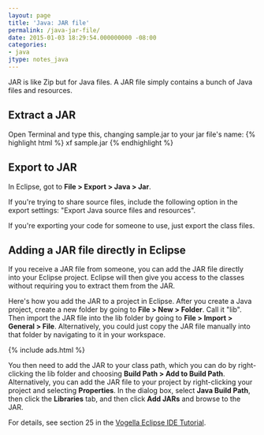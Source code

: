 ```yaml
---
layout: page
title: 'Java: JAR file'
permalink: /java-jar-file/
date: 2015-01-03 18:29:54.000000000 -08:00
categories:
- java
jtype: notes_java
---
```


JAR is like Zip but for Java files. A JAR file simply contains a bunch of Java files and resources.

## Extract a JAR

Open Terminal and type this, changing sample.jar to your jar file's name:
{% highlight html %}
xf sample.jar
{% endhighlight %}

## Export to JAR

In Eclipse, got to **File > Export > Java > Jar**.

If you're trying to share source files, include the following option in the export settings: "Export Java source files and resources".

If you're exporting your code for someone to use, just export the class files.

## Adding a JAR file directly in Eclipse

If you receive a JAR file from someone, you can add the JAR file directly into your Eclipse project. Eclipse will then give you access to the classes without requiring you to extract them from the JAR.

Here's how you add the JAR to a project in Eclipse. After you create a Java project, create a new folder by going to **File > New > Folder**. Call it "lib". Then import the JAR file into the lib folder by going to **File > Import > General > File**. Alternatively, you could just copy the JAR file manually into that folder by navigating to it in your workspace.

{% include ads.html %}

You then need to add the JAR to your class path, which you can do by right-clicking the lib folder and choosing **Build Path > Add to Build Path**. Alternatively, you can add the JAR file to your project by right-clicking your project and selecting **Properties**. In the dialog box, select **Java Build Path**, then click the **Libraries** tab, and then click **Add JARs** and browse to the JAR.

For details, see section 25 in the [Vogella Eclipse IDE Tutorial](http://www.vogella.com/tutorials/Eclipse/article.html).
